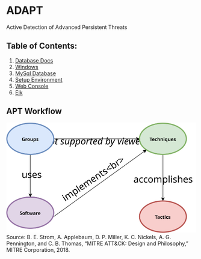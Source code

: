 # ADAPT
Active Detection of Advanced Persistent Threats

## Table of Contents:

1. [Database Docs](/Documentation/db_docs.md)
2. [Windows](Windows/)
3. [MySql Database](db/)
4. [Setup Environment](Setup-Environment/)
5. [Web Console](adapt-frontend/)
6. [Elk](elk/)

## APT Workflow

![APT workflow](Documentation/screenshots/APT_Diagram.svg)
Source: B. E. Strom, A. Applebaum, D. P. Miller, K. C. Nickels, A. G. Pennington, and C. B. Thomas, “MITRE ATT&CK: Design and Philosophy,” MITRE Corporation, 2018.
